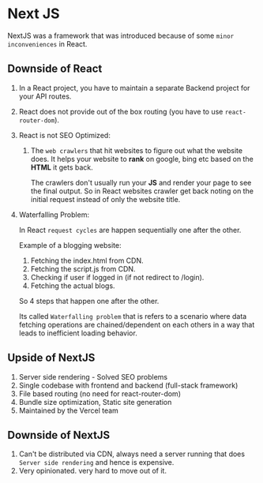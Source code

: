# Next JS

NextJS was a framework that was introduced because of some `minor inconveniences` in React.

## Downside of React

1. In a React project, you have to maintain a separate Backend project for your API routes.

2. React does not provide out of the box routing (you have to use `react-router-dom`).

3. React is not SEO Optimized:

   1. The `web crawlers` that hit websites to figure out what the website does. It helps your website to **rank** on google, bing etc based on the **HTML** it gets back.

      The crawlers don't usually run your **JS** and render your page to see the final output. So in React websites crawler get back noting on the initial request instead of only the website title.

4. Waterfalling Problem:

   In React `request cycles` are happen sequentially one after the other.

   Example of a blogging website:

   1. Fetching the index.html from CDN.
   2. Fetching the script.js from CDN.
   3. Checking if user if logged in (if not redirect to /login).
   4. Fetching the actual blogs.

   So 4 steps that happen one after the other.

   Its called `Waterfalling problem` that is refers to a scenario where data fetching operations are chained/dependent on each others in a way that leads to inefficient loading behavior.

## Upside of NextJS

1. Server side rendering - Solved SEO problems
2. Single codebase with frontend and backend (full-stack framework)
3. File based routing (no need for react-router-dom)
4. Bundle size optimization, Static site generation
5. Maintained by the Vercel team

## Downside of NextJS

1. Can't be distributed via CDN, always need a server running that does `Server side rendering` and hence is expensive.
2. Very opinionated. very hard to move out of it.
